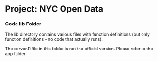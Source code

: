 # Project: NYC Open Data
### Code lib Folder

The lib directory contains various files with function definitions (but only function definitions - no code that actually runs).

The server.R file in this folder is not the official version. Please refer to the app folder.
